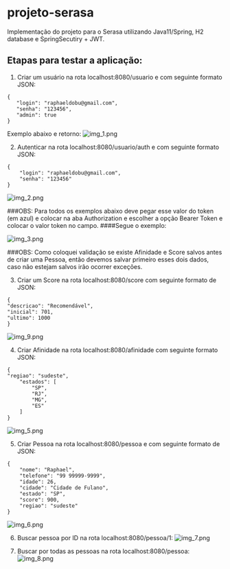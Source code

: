 # projeto-serasa
Implementação do projeto para o Serasa utilizando Java11/Spring, H2 database e SpringSecutiry + JWT.

## Etapas para testar a aplicação:
1) Criar um usuário na rota localhost:8080/usuario e com seguinte formato JSON:
````
{
   "login": "raphaeldobu@gmail.com",
   "senha": "123456",
   "admin": true
}
````
Exemplo abaixo e retorno:
![img_1.png](img_1.png)

2) Autenticar na rota localhost:8080/usuario/auth e com seguinte formato JSON:
````
{
    "login": "raphaeldobu@gmail.com",
    "senha": "123456"
}
````
![img_2.png](img_2.png)

###OBS: Para todos os exemplos abaixo deve pegar esse valor do token (em azul) e colocar na aba Authorization e escolher a opção Bearer Token e colocar o valor token no campo.
####Segue o exemplo:

![img_3.png](img_3.png)

###OBS: Como coloquei validação se existe Afinidade e Score salvos antes de criar uma Pessoa, então devemos salvar primeiro esses dois dados, caso não estejam salvos irão ocorrer exceções.

3) Criar um Score na rota localhost:8080/score com seguinte formato de JSON:
````
{
"descricao": "Recomendável",
"inicial": 701,
"ultimo": 1000
}
````
![img_9.png](img_9.png)

4) Criar Afinidade na rota localhost:8080/afinidade com seguinte formato JSON:
````
{
"regiao": "sudeste",
    "estados": [
        "SP",
        "RJ",
        "MG",
        "ES"
    ]
}
````

![img_5.png](img_5.png)

5) Criar Pessoa na rota localhost:8080/pessoa e com seguinte formato de JSON:
````
{
    "nome": "Raphael",
    "telefone": "99 99999-9999",
    "idade": 26,
    "cidade": "Cidade de Fulano",
    "estado": "SP",
    "score": 900,
    "regiao": "sudeste"
}
````

![img_6.png](img_6.png)

6) Buscar pessoa por ID na rota localhost:8080/pessoa/1:
![img_7.png](img_7.png)

7) Buscar por todas as pessoas na rota localhost:8080/pessoa:
![img_8.png](img_8.png)
   

